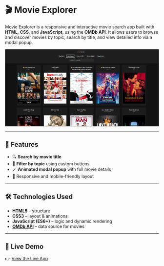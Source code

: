 # 🎬 Movie Explorer

Movie Explorer is a responsive and interactive movie search app built with **HTML**, **CSS**, and **JavaScript**, using the **OMDb API**. It allows users to browse and discover movies by topic, search by title, and view detailed info via a modal popup.

![Preview](./preview.png)

---

## 🚀 Features

- 🔍 **Search by movie title**
- 🎯 **Filter by topic** using custom buttons
- 🪄 **Animated modal popup** with full movie details
- 📱 Responsive and mobile-friendly layout

---

## 🛠️ Technologies Used

- **HTML5** – structure
- **CSS3** – layout & animations
- **JavaScript (ES6+)** – logic and dynamic rendering
- **[OMDb API](https://www.omdbapi.com/)** – data source for movies

---

## 🔗 Live Demo
👉 [View the Live App](https://movie-app-swart-eta-92.vercel.app/)
